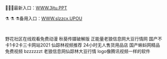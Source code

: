<p>
	🎍🎍🎍最新入口：<a href="http://www.baidu.com/link?url=6MA2SWnO3Raqke39an_0PUxosM6ZrUGzi1BN9tNnlPW&wd">WWW.3jtu.PPT</a> 
	<p>
		⚗
⚗
⚗备用入口：<a href="http://www.baidu.com/link?url=6MA2SWnO3Raqke39an_0PUxosM6ZrUGzi1BN9tNnlPW&wd">WWW.slzzcx.UPOU</a> 
	</p>
	<p>
		<br />
	</p>
	<p>
		野花社区在线观看免费动漫
秋葵传媒破解版
正能量老狼信息网大豆行情网
国产不卡1卡2卡三卡网站2021
仙踪林视频推荐
24小时无人售货用品店
国产蝌蚪网精品免费视频
bzzzzzzt
老狼信息网仙踪林大豆行情
logo像腾讯视频一样的软件
	</p>
